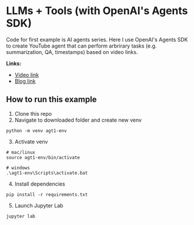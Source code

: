 #  LLMs + Tools (with OpenAI's Agents SDK)
Code for first example is AI agents series. Here I use OpenAI's Agents SDK to create YouTube agent that can perform arbrirary tasks (e.g. summarization, QA, timestamps) based on video links.

**Links:**
- [Video link](https://youtu.be/-BUs1CPHKfU)
- [Blog link](https://shawhin.medium.com/how-to-improve-llms-with-tools-69cc68c804ed)

## How to run this example

1. Clone this repo
2. Navigate to downloaded folder and create new venv
```
python -m venv agt1-env
```
3. Activate venv
```
# mac/linux
source agt1-env/bin/activate

# windows
.\agt1-env\Scripts\activate.bat
```
4. Install dependencies
```
pip install -r requirements.txt
```
5. Launch Jupyter Lab
```
jupyter lab
```
